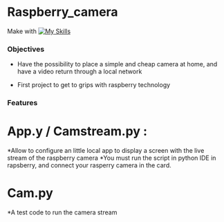 # Raspberry_camera

Make with 
[![My Skills](https://skills.thijs.gg/icons?i=python)](https://skills.thijs.gg)

### Objectives

* Have the possibility to place a simple and cheap camera at home, and have a video return through a local network

* First project to get to grips with raspberry technology

### Features

# App.y / Camstream.py :

*Allow to configure an little local app to display a screen with the live stream of the raspberry camera
*You must run the script in python IDE in rapsberry, and connect your rasperry camera in the card.

# Cam.py

*A test code to run the camera stream

